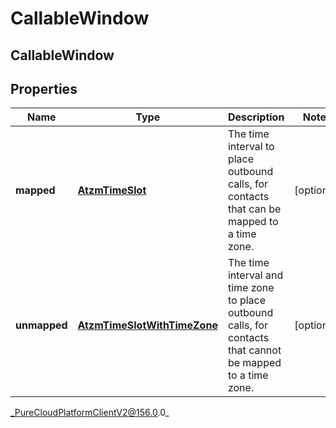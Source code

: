 # CallableWindow

## CallableWindow

## Properties

|Name | Type | Description | Notes|
|------------ | ------------- | ------------- | -------------|
| **mapped** | [**AtzmTimeSlot**](AtzmTimeSlot) | The time interval to place outbound calls, for contacts that can be mapped to a time zone. | [optional] |
| **unmapped** | [**AtzmTimeSlotWithTimeZone**](AtzmTimeSlotWithTimeZone) | The time interval and time zone to place outbound calls, for contacts that cannot be mapped to a time zone. | [optional] |



_PureCloudPlatformClientV2@156.0.0_
